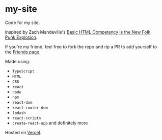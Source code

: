 # my-site
Code for my site.

Inspired by Zach Mandeville's <a href="https://coolguy.website/basic-html-competency-is-the-new-punk-folk-explosion/">Basic HTML Competency is the New Folk Punk Explosion</a>.

If you're my friend, feel free to fork the repo and rip a PR to add yourself to the <a href="https://github.com/aryaburke/my-site/blob/main/src/pages/Friends.tsx">Friends page</a>.

Made using:
- `TypeScript`
- `HTML` 
- `CSS`
- `react` 
- `node`
- `npm`
- `react-dom`
- `react-router-dom`
- `lodash`
- `react-scripts`
- `create-react-app`
and definitely more

Hosted on <a href="vercel.com">Vercel</a>.

